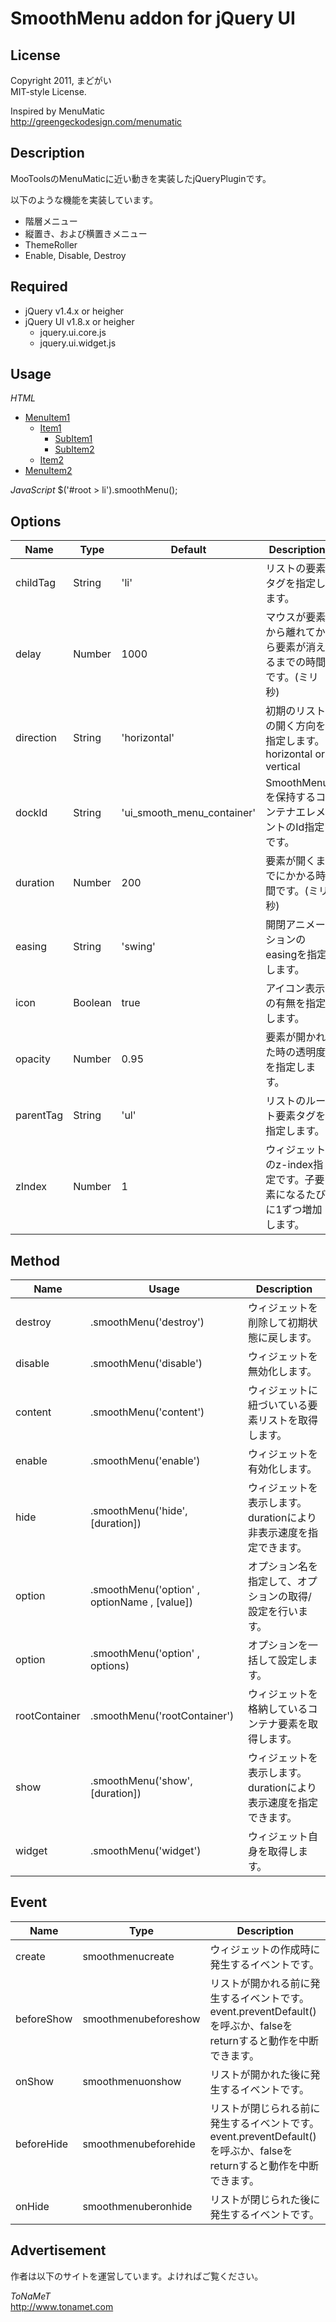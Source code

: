 ﻿SmoothMenu addon for jQuery UI
===

License
---

Copyright 2011, まどがい  
MIT-style License.

Inspired by MenuMatic  
<http://greengeckodesign.com/menumatic>

Description
---

MooToolsのMenuMaticに近い動きを実装したjQueryPluginです。

以下のような機能を実装しています。

* 階層メニュー
* 縦置き、および横置きメニュー
* ThemeRoller
* Enable, Disable, Destroy

Required
---

* jQuery v1.4.x or heigher
* jQuery UI v1.8.x or heigher
	* jquery.ui.core.js
	* jquery.ui.widget.js

Usage
---

*HTML*
	<ul id="root">
		<li>
			<a href="#">MenuItem1</a>
			<ul>
				<li>
					<a href="#">Item1</a>
					<ul>
						<li><a href="#">SubItem1</a></li>
						<li><a href="#">SubItem2</a></li>
					</ul>
				</li>
				<li><a href="#">Item2</a></li>
			</ul>
		</li>
		<li><a href="#">MenuItem2</a></li>
	</ul>

*JavaScript*
	$('#root > li').smoothMenu();

Options
---

Name|Type|Default|Description
---|---|---|---
childTag|String|'li'|リストの要素タグを指定します。
delay|Number|1000|マウスが要素から離れてから要素が消えるまでの時間です。(ミリ秒)
direction|String|'horizontal'|初期のリストの開く方向を指定します。horizontal or vertical
dockId|String|'ui_smooth_menu_container'|SmoothMenuを保持するコンテナエレメントのId指定です。
duration|Number|200|要素が開くまでにかかる時間です。(ミリ秒)
easing|String|'swing'|開閉アニメーションのeasingを指定します。
icon|Boolean|true|アイコン表示の有無を指定します。
opacity|Number|0.95|要素が開かれた時の透明度を指定します。
parentTag|String|'ul'|リストのルート要素タグを指定します。
zIndex|Number|1|ウィジェットのz-index指定です。子要素になるたびに1ずつ増加します。

Method
---

Name|Usage|Description
---|---|---
destroy|.smoothMenu('destroy')|ウィジェットを削除して初期状態に戻します。
disable|.smoothMenu('disable')|ウィジェットを無効化します。
content|.smoothMenu('content')|ウィジェットに紐づいている要素リストを取得します。
enable|.smoothMenu('enable')|ウィジェットを有効化します。
hide|.smoothMenu('hide', [duration])|ウィジェットを表示します。durationにより非表示速度を指定できます。
option|.smoothMenu('option' , optionName , [value])|オプション名を指定して、オプションの取得/設定を行います。
option|.smoothMenu('option' , options)|オプションを一括して設定します。
rootContainer|.smoothMenu('rootContainer')|ウィジェットを格納しているコンテナ要素を取得します。
show|.smoothMenu('show', [duration])|ウィジェットを表示します。durationにより表示速度を指定できます。
widget|.smoothMenu('widget')|ウィジェット自身を取得します。

Event
---

Name|Type|Description
---|---|---
create|smoothmenucreate|ウィジェットの作成時に発生するイベントです。
beforeShow|smoothmenubeforeshow|リストが開かれる前に発生するイベントです。event.preventDefault()を呼ぶか、falseをreturnすると動作を中断できます。
onShow|smoothmenuonshow|リストが開かれた後に発生するイベントです。
beforeHide|smoothmenubeforehide|リストが閉じられる前に発生するイベントです。event.preventDefault()を呼ぶか、falseをreturnすると動作を中断できます。
onHide|smoothmenuberonhide|リストが閉じられた後に発生するイベントです。

Advertisement
---

作者は以下のサイトを運営しています。よければご覧ください。

*ToNaMeT*  
<http://www.tonamet.com>
